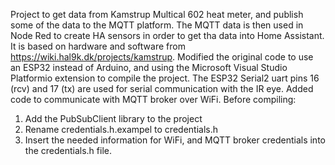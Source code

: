 Project to get data from Kamstrup Multical 602 heat meter, and publish some of the data to the MQTT platform.
The MQTT data is then used in Node Red to create HA sensors in order to get tha data into Home Assistant.
It is based on hardware and software from https://wiki.hal9k.dk/projects/kamstrup.
Modified the original code to use an ESP32 instead of Arduino, and using the Microsoft Visual Studio  Platformio extension to compile the project.
The ESP32 Serial2 uart pins 16 (rcv) and 17 (tx) are used for serial communication with the IR eye.
Added code to communicate with MQTT broker over WiFi.
Before compiling:

1.  Add the PubSubClient library to the project
2.  Rename credentials.h.exampel to credentials.h 
3.  Insert the needed information for WiFi, and MQTT broker credentials into the credentials.h file.
